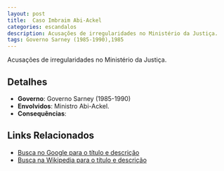 ```yaml
---
layout: post
title:  Caso Imbraim Abi-Ackel
categories: escandalos
description: Acusações de irregularidades no Ministério da Justiça.
tags: Governo Sarney (1985-1990),1985
---
```


Acusações de irregularidades no Ministério da Justiça.

## Detalhes
- **Governo**: Governo Sarney (1985-1990)
- **Envolvidos**: Ministro Abi-Ackel.
- **Consequências**: 

## Links Relacionados
- [Busca no Google para o título e descrição](https://www.google.com/search?q=Caso%20Imbraim%20Abi-Ackel%20Acusa%C3%A7%C3%B5es%20de%20irregularidades%20no%20Minist%C3%A9rio%20da%20Justi%C3%A7a.%20Governo%20Sarney%20%281985-1990%29)
- [Busca na Wikipedia para o título e descrição](https://en.wikipedia.org/w/index.php?search=Caso%20Imbraim%20Abi-Ackel%20Acusa%C3%A7%C3%B5es%20de%20irregularidades%20no%20Minist%C3%A9rio%20da%20Justi%C3%A7a.%20Governo%20Sarney%20%281985-1990%29)
